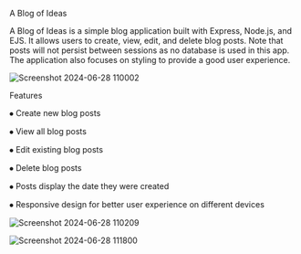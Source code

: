 A Blog of Ideas

A Blog of Ideas is a simple blog application built with Express, Node.js, and EJS. It allows users to create, view, edit, and delete blog posts. Note that posts will not persist between sessions as no database is used in this app. The application also focuses on styling to provide a good user experience.

![Screenshot 2024-06-28 110002](https://github.com/carolinecdc/A-Blog-of-Ideas/assets/141359236/097179af-8b0c-4974-9408-6c97dd04d8a6)


Features

⦁ Create new blog posts

⦁ View all blog posts

⦁ Edit existing blog posts

⦁ Delete blog posts

⦁ Posts display the date they were created

⦁ Responsive design for better user experience on different devices




![Screenshot 2024-06-28 110209](https://github.com/carolinecdc/A-Blog-of-Ideas/assets/141359236/f7f9702e-2f02-4b54-b7f6-e33093347609)


![Screenshot 2024-06-28 111800](https://github.com/carolinecdc/A-Blog-of-Ideas/assets/141359236/6f0e23da-e943-44ca-917e-980d1d6f23ed)
